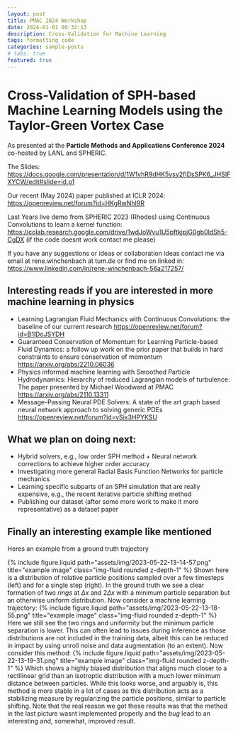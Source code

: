 ```yaml
---
layout: post
title: PMAC 2024 Workshop
date: 2024-01-01 00:32:13
description: Cross-Validation for Machine Learning
tags: formatting code
categories: sample-posts
# tabs: true
featured: true
---
```


# Cross-Validation of SPH-based Machine Learning Models using the Taylor-Green Vortex Case 

As presented at the __Particle Methods and Applications Conference 2024__ co-hosted by LANL and SPHERIC.

The Slides: https://docs.google.com/presentation/d/1W1yhR9dHK5ysy2fIDsSPK6_JHSIFXYCW/edit#slide=id.p1

Our recent (May 2024) paper published at ICLR 2024: https://openreview.net/forum?id=HKgRwNhI9R

Last Years live demo from SPHERIC 2023 (Rhodes) using Continuous Convolutions to learn a kernel function: https://colab.research.google.com/drive/1wdJoWvu1U5pftkjpjG0gb0ldSh5-CgDX (if the code doesnt work contact me please)

If you have any suggestions or ideas or collaboration ideas contact me via email at rene.winchenbach at tum.de or find me on linked in: https://www.linkedin.com/in/rene-winchenbach-56a217257/ 

## Interesting reads if you are interested in more machine learning in physics
- Learning Lagrangian Fluid Mechanics with Continuous Convolutions: the baseline of our current research https://openreview.net/forum?id=B1lDoJSYDH 
- Guaranteed Conservation of Momentum for Learning Particle-based Fluid Dynamics: a follow up work on the prior paper that builds in hard constraints to ensure conservation of momentum https://arxiv.org/abs/2210.06036
- Physics informed machine learning with Smoothed Particle Hydrodynamics: Hierarchy of reduced Lagrangian models of turbulence: The paper presented by Michael Woodward at PMAC https://arxiv.org/abs/2110.13311
- Message-Passing Neural PDE Solvers: A state of the art graph based neural network approach to solving generic PDEs https://openreview.net/forum?id=vSix3HPYKSU

## What we plan on doing next:
- Hybrid solvers, e.g., low order SPH method + Neural network corrections to achieve higher order accuracy
- Investigating more general Radial Basis Function Networks for particle mechanics
- Learning specific subparts of an SPH simulation that are really expensive, e.g., the recent iterative particle shifting method
- Publishing our dataset (after some more work to make it more representative) as a dataset paper

## Finally an interesting example like mentioned
Heres an example from a ground truth trajectory


{% include figure.liquid path="assets/img/2023-05-22-13-14-57.png" title="example image" class="img-fluid rounded z-depth-1" %}
Shown here is a distribution of relative particle positions sampled over a few timesteps (left) and for a single step (right). In the ground truth we see a clear formation of two _rings_ at $\Delta x$ and $2\Delta x$ with a minimum particle separation but an otherwise uniform distribution. Now consider a machine learning trajectory:
{% include figure.liquid path="assets/img/2023-05-22-13-18-55.png" title="example image" class="img-fluid rounded z-depth-1" %}
Here we still see the two rings and uniformity but the minimum particle separation is lower. This can often lead to issues during inference as those distributions are not included in the training data, albeit this can be reduced in impact by using unroll noise and data augmentation (to an extent). Now consider this method:
{% include figure.liquid path="assets/img/2023-05-22-13-19-31.png" title="example image" class="img-fluid rounded z-depth-1" %}
Which shows a highly biased distribution that aligns much closer to a rectilinear grid than an isotroptic distribution with a much lower minimum distance between particles. While this looks worse, and arguably is, this method is more stable in a lot of cases as this distribution acts as a stabilizing measure by regularizing the particle positions, similar to particle shifting. Note that the real reason we got these results was that the method in the last picture wasnt implemented properly and the _bug_ lead to an interesting and, somewhat, improved result.
